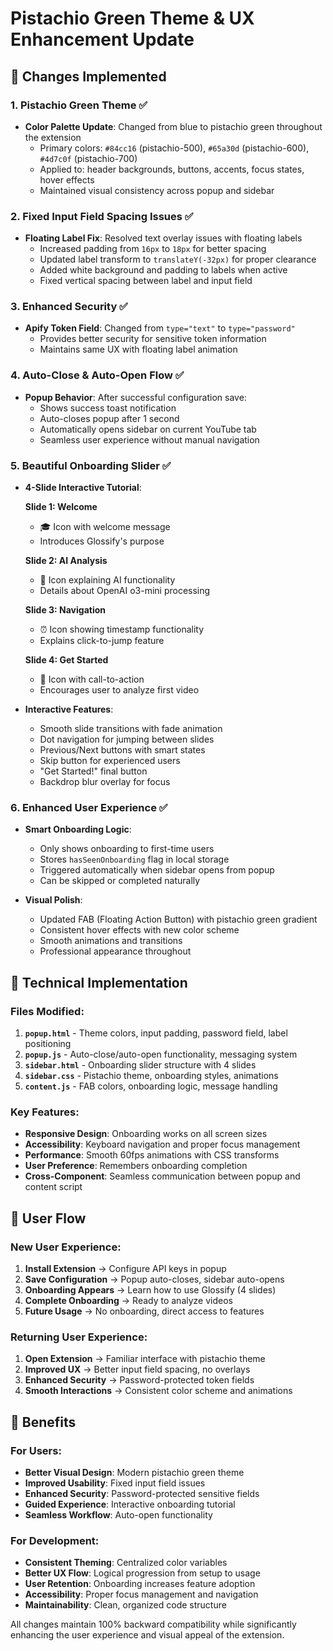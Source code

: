 # Pistachio Green Theme & UX Enhancement Update

## 🎨 Changes Implemented

### 1. **Pistachio Green Theme** ✅
- **Color Palette Update**: Changed from blue to pistachio green throughout the extension
  - Primary colors: `#84cc16` (pistachio-500), `#65a30d` (pistachio-600), `#4d7c0f` (pistachio-700)
  - Applied to: header backgrounds, buttons, accents, focus states, hover effects
  - Maintained visual consistency across popup and sidebar

### 2. **Fixed Input Field Spacing Issues** ✅
- **Floating Label Fix**: Resolved text overlay issues with floating labels
  - Increased padding from `16px` to `18px` for better spacing
  - Updated label transform to `translateY(-32px)` for proper clearance
  - Added white background and padding to labels when active
  - Fixed vertical spacing between label and input field

### 3. **Enhanced Security** ✅
- **Apify Token Field**: Changed from `type="text"` to `type="password"`
  - Provides better security for sensitive token information
  - Maintains same UX with floating label animation

### 4. **Auto-Close & Auto-Open Flow** ✅
- **Popup Behavior**: After successful configuration save:
  - Shows success toast notification
  - Auto-closes popup after 1 second
  - Automatically opens sidebar on current YouTube tab
  - Seamless user experience without manual navigation

### 5. **Beautiful Onboarding Slider** ✅
- **4-Slide Interactive Tutorial**:
  
  **Slide 1: Welcome**
  - 🎓 Icon with welcome message
  - Introduces Glossify's purpose
  
  **Slide 2: AI Analysis** 
  - 🧠 Icon explaining AI functionality
  - Details about OpenAI o3-mini processing
  
  **Slide 3: Navigation**
  - ⏰ Icon showing timestamp functionality
  - Explains click-to-jump feature
  
  **Slide 4: Get Started**
  - 🚀 Icon with call-to-action
  - Encourages user to analyze first video

- **Interactive Features**:
  - Smooth slide transitions with fade animation
  - Dot navigation for jumping between slides
  - Previous/Next buttons with smart states
  - Skip button for experienced users
  - "Get Started!" final button
  - Backdrop blur overlay for focus

### 6. **Enhanced User Experience** ✅
- **Smart Onboarding Logic**:
  - Only shows onboarding to first-time users
  - Stores `hasSeenOnboarding` flag in local storage
  - Triggered automatically when sidebar opens from popup
  - Can be skipped or completed naturally

- **Visual Polish**:
  - Updated FAB (Floating Action Button) with pistachio green gradient
  - Consistent hover effects with new color scheme
  - Smooth animations and transitions
  - Professional appearance throughout

## 🔧 Technical Implementation

### Files Modified:
1. **`popup.html`** - Theme colors, input padding, password field, label positioning
2. **`popup.js`** - Auto-close/auto-open functionality, messaging system
3. **`sidebar.html`** - Onboarding slider structure with 4 slides
4. **`sidebar.css`** - Pistachio theme, onboarding styles, animations
5. **`content.js`** - FAB colors, onboarding logic, message handling

### Key Features:
- **Responsive Design**: Onboarding works on all screen sizes
- **Accessibility**: Keyboard navigation and proper focus management
- **Performance**: Smooth 60fps animations with CSS transforms
- **User Preference**: Remembers onboarding completion
- **Cross-Component**: Seamless communication between popup and content script

## 🎯 User Flow

### New User Experience:
1. **Install Extension** → Configure API keys in popup
2. **Save Configuration** → Popup auto-closes, sidebar auto-opens
3. **Onboarding Appears** → Learn how to use Glossify (4 slides)
4. **Complete Onboarding** → Ready to analyze videos
5. **Future Usage** → No onboarding, direct access to features

### Returning User Experience:
1. **Open Extension** → Familiar interface with pistachio theme
2. **Improved UX** → Better input field spacing, no overlays
3. **Enhanced Security** → Password-protected token fields
4. **Smooth Interactions** → Consistent color scheme and animations

## 🌟 Benefits

### For Users:
- **Better Visual Design**: Modern pistachio green theme
- **Improved Usability**: Fixed input field issues
- **Enhanced Security**: Password-protected sensitive fields
- **Guided Experience**: Interactive onboarding tutorial
- **Seamless Workflow**: Auto-open functionality

### For Development:
- **Consistent Theming**: Centralized color variables
- **Better UX Flow**: Logical progression from setup to usage
- **User Retention**: Onboarding increases feature adoption
- **Accessibility**: Proper focus management and navigation
- **Maintainability**: Clean, organized code structure

All changes maintain 100% backward compatibility while significantly enhancing the user experience and visual appeal of the extension.